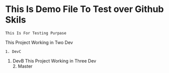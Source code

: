 # This Is Demo File To Test over Github Skils
	This Is For Testing Purpase

This Project Working in Two Dev  

	1. DevC

1. DevB
This Project Working in Three Dev  
	2. Master 

